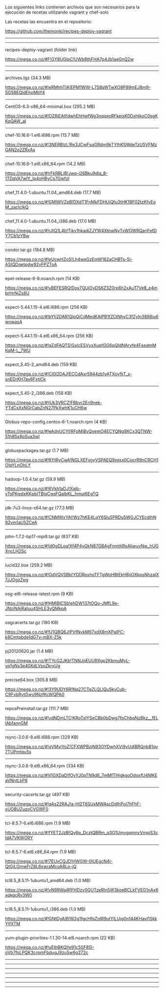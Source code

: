Los siguientes links contienen archivos que son necesarios para la ejecución de 
recetas utilizando vagrant y chef-solo

Las recetas las encuentra en el repositorio: 

https://github.com/themonki/recipes-deploy-vagrant

*************************************************************
*************************************************************
recipes-deploy-vagrant (folder link)

https://mega.co.nz/#F!GY8UGIpC!UWb8thFHA7p4Jb1aeGnQ2w


*************************************************************
*************************************************************
archives.tgz (34.3 MB)

https://mega.co.nz/#!eRMhhTIA!EPM1WW-L7S8sWTwXO8P99mEJ8m9-SG58EQldEhoMbY4

*************************************************************
CentOS-6.3-x86_64-minimal.box (295.2 MB)

https://mega.co.nz/#!OZ8iEAII!dwhEhHwfWg3nqqxoRFkeixK0DxhtkoC0sgKKqQAW_aI

*************************************************************
chef-10.16.6-1.el6.i686.rpm (13.7 MB)

https://mega.co.nz/#!3NERBIzL!Re3JCwFsqGRdm9kTYlhKSWdeTzU5VFMzGAN2o2ZRxAs

*************************************************************
chef-10.16.6-1.el6.x86_64.rpm (14.2 MB)

https://mega.co.nz/#!rFkRBLjB!Jwq-j26Bku9dIa_8-1TDaVA7wlY_lp4oHByCs7GwfzI

*************************************************************
chef_11.4.0-1.ubuntu.11.04_amd64.deb (17.7 MB)

https://mega.co.nz/#!GMlWVZpB!DXdT1FnMkFDHUiQfu3tHK1BF02tzKfvEoM_zacIcIkQ

*************************************************************
chef_11.4.0-1.ubuntu.11.04_i386.deb (17.0 MB)

https://mega.co.nz/#!rJtQ1L4b!Tjkv1hkadiZJYW4XtnwNyTxWOWRQanFefDY7Cb1zYBw

*************************************************************
condor.tar.gz (184.8 MB)

https://mega.co.nz/#!eUcwHZoS!Lh4weGzEmW162aCHBTs-5l-ASIQDqetpdw92yFPZToA

*************************************************************
epel-release-6-8.noarch.rpm (14 KB)

https://mega.co.nz/#!yBEFESRQ!Dox7QUjOyDS6Z3Z0rp6h2xAuT7Ve8_e4mbrHrNjZs8U

*************************************************************
expect-5.44.1.15-4.el6.i686.rpm (256 KB)

https://mega.co.nz/#!bYtj2DAR!QlpQjCdMedKAlPB1fZCtNhyC3fZyIn3898iu6wnwasA

*************************************************************
expect-5.44.1.15-4.el6.x86_64.rpm (256 KB)

https://mega.co.nz/#!qZdFAQTS!GxlcESVyxXupfGG6pQIdNArvfe4FseatnMKqM-L_7WU

*************************************************************
expect_5.45-2_amd64.deb (159 KB)

https://mega.co.nz/#!CI0l2DAJ!ECCdAxr5944zb1yATXoyfkT_s-snEDrKH7av6FxtiCk

*************************************************************
expect_5.45-2_i386.deb (158 KB)

https://mega.co.nz/#!jUk3VRCZ!FBbvr2En9nek-YTdCsXxNGrCabZnN27PkXwhK1uCH6w

*************************************************************
Globus-repo-config.centos-6-1.noarch.rpm (4 KB)

https://mega.co.nz/#!eAdnUCYI!RFpMiBvQvemO4ECYQNg9XCx3QTNW-51h85x8pSua3wI

*************************************************************
globuspackages.tar.gz (1.7 MB)

https://mega.co.nz/#!6YtRyCwA!NGLXEFvoyVSPAEQ9xexx0CocrR9nCRCH1OIpYLnOhLY

*************************************************************
hadoop-1.0.4.tar.gz (59.9 MB)

https://mega.co.nz/#!6Vkh1aDJ!Xqjb-yTsPKgsIxKKpbITBlqCgqFQalbKL_hmut6EgTQ

*************************************************************
jdk-7u3-linux-x64.tar.gz (77.3 MB)

https://mega.co.nz/#!CNMWxYAI!Wz7hKE4LqY6Slu5PRDu5WGJCYEcdihN92vm1aU5ZCeA

*************************************************************
john-1.7.2-bp17-mpi8.tar.gz (837 KB)

https://mega.co.nz/#!jd0gDLpa!Xf4P4yQkN87GBAgFnmttjRxAljwuvNw_hUGXncLH2Sc

*************************************************************
lucid32.box (259.2 MB)

https://mega.co.nz/#!OdVQVSBb!YDDRpxhoTFTgWoH8tEkH6jiOXkpsNhzalX7JJOgzZpg

*************************************************************
osg-el6-release-latest.rpm (9 KB)

https://mega.co.nz/#!HMlBlCSb!ehDW137tOQo-JMfL9e-JNzjNAiRatuu4SHLE3vQMkpA

*************************************************************
osgcacerts.tar.gz (180 KB)

https://mega.co.nz/#!fJ1QBQ6J!PVfNvkM67xdX8mXPaIPC-k8Cmtpbde1dG7v-mBX-Z5k

*************************************************************
pj20120620.jar (1.4 MB)

https://mega.co.nz/#!TYcG2JKb!TNNJqEUURXgp2KbmuMyL-yp1gNs3e40XdLVsoZkrxUg

*************************************************************
precise64.box (305.8 MB)

https://mega.co.nz/#!3Y9UDY6R!Nq27CTqZLQLIQu5kvCub-C9FxbRytGwy9NzfKcWQPA0

*************************************************************
reposPreinstall.tar.gz (111.7 MB)

https://mega.co.nz/#!vdNDmLTC!KRpTxlYSeCBb0bDwg7foChbqNzBkz__fELlAbfannGM

*************************************************************
rsync-3.0.6-9.el6.i686.rpm (329 KB)

https://mega.co.nz/#!qVMyiYoZ!CFXWPBzjN93OYDwhXVi9vUdlBRQnb81qy7TUPmtqu5s

*************************************************************
rsync-3.0.6-9.el6.x86_64.rpm (334 KB)

https://mega.co.nz/#!jI1GXDaD!fOyYJ0pTN9d6_7mMfTHigkgoOdoxfU4MKEaVNntLkP8

*************************************************************
security-cacerts.tar.gz (497 KB)

https://mega.co.nz/#!qAs22RAJ!a-Hl2T6SUxMWAscDdlhPol7hFhF-xUO8UZuzoCVGWF0

*************************************************************
tcl-8.5.7-6.el6.i686.rpm (1.9 MB)

https://mega.co.nz/#!fYET2JzB!Qy6p_DcztQBRm_q3G1UmygqmnvVmpjS3cldA7VKWORY

*************************************************************
tcl-8.5.7-6.el6.x86_64.rpm (1.9 MB)

https://mega.co.nz/#!7EUxCQJD!HWGW-0IUEgcN4I-QtGjLGmwFrZ8L6xwraMcoA8Lp-jQ

*************************************************************
tcl8.5_8.5.11-1ubuntu1_amd64.deb (1.0 MB)

https://mega.co.nz/#!vN9RWajR!FHDzv0GUTzeRIn5W3koeBCLkFVEG1nAx6xqkgcRy3W0

*************************************************************
tcl8.5_8.5.11-1ubuntu1_i386.deb (1.0 MB)

https://mega.co.nz/#!GNtDyAiB!W2g1fgcHfqZoIR9utYILUjg0n144KHavI1SkkYIfXTM

*************************************************************
yum-plugin-priorities-1.1.30-14.el6.noarch.rpm (22 KB)

https://mega.co.nz/#!uEthBKQI!e91c5SF85I-oVb7foLPQK3crpmFbdugJ9zu5w6g272c

*************************************************************


*************************************************************


*************************************************************


*************************************************************


*************************************************************


*************************************************************


*************************************************************



